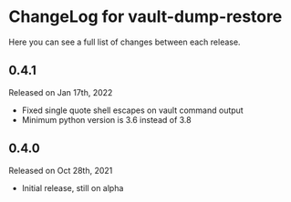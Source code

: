 # ChangeLog for vault-dump-restore

Here you can see a full list of changes between each release.

## 0.4.1

Released on Jan 17th, 2022

* Fixed single quote shell escapes on vault command output
* Minimum python version is 3.6 instead of 3.8

## 0.4.0

Released on Oct 28th, 2021

* Initial release, still on alpha
